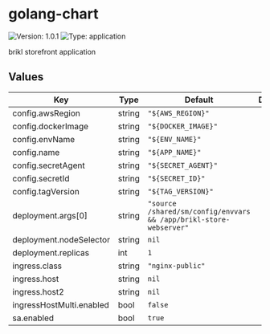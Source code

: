 # golang-chart

![Version: 1.0.1](https://img.shields.io/badge/Version-1.0.1-informational?style=flat-square) ![Type: application](https://img.shields.io/badge/Type-application-informational?style=flat-square)

brikl storefront application

## Values

| Key | Type | Default | Description |
|-----|------|---------|-------------|
| config.awsRegion | string | `"${AWS_REGION}"` |  |
| config.dockerImage | string | `"${DOCKER_IMAGE}"` |  |
| config.envName | string | `"${ENV_NAME}"` |  |
| config.name | string | `"${APP_NAME}"` |  |
| config.secretAgent | string | `"${SECRET_AGENT}"` |  |
| config.secretId | string | `"${SECRET_ID}"` |  |
| config.tagVersion | string | `"${TAG_VERSION}"` |  |
| deployment.args[0] | string | `"source /shared/sm/config/envvars && /app/brikl-store-webserver"` |  |
| deployment.nodeSelector | string | `nil` |  |
| deployment.replicas | int | `1` |  |
| ingress.class | string | `"nginx-public"` |  |
| ingress.host | string | `nil` |  |
| ingress.host2 | string | `nil` |  |
| ingressHostMulti.enabled | bool | `false` |  |
| sa.enabled | bool | `true` |  |

